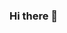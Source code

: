 ### Hi there 👋

<!--
**Sahil-Gupta582/Sahil-Gupta582** is a ✨ _special_ ✨ repository because its `README.md` (this file) appears on your GitHub profile.

[![Sahil's github stats](https://github-readme-stats.vercel.app/api?username=Sahil-Gupta582)](https://github.com/anuraghazra/github-readme-stats)
